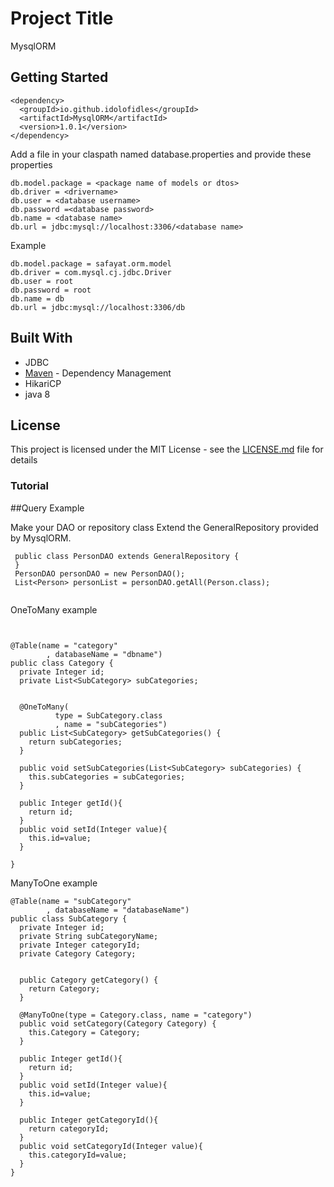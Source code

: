 # Project Title

MysqlORM 

## Getting Started


```
<dependency>
  <groupId>io.github.idolofidles</groupId>
  <artifactId>MysqlORM</artifactId>
  <version>1.0.1</version>
</dependency>
```



Add a file in your claspath named database.properties and provide these properties

```
db.model.package = <package name of models or dtos> 
db.driver = <drivername>
db.user = <database username>
db.password =<database password> 
db.name = <database name>
db.url = jdbc:mysql://localhost:3306/<database name>
```

Example
```
db.model.package = safayat.orm.model
db.driver = com.mysql.cj.jdbc.Driver
db.user = root
db.password = root
db.name = db
db.url = jdbc:mysql://localhost:3306/db
```
## Built With

* JDBC
* [Maven](https://maven.apache.org/) - Dependency Management
* HikariCP
* java 8


## License

This project is licensed under the MIT License - see the [LICENSE.md](LICENSE.md) file for details


### Tutorial
  ##Query Example
  
  Make your DAO or repository class Extend the GeneralRepository provided by MysqlORM.
 
```
 public class PersonDAO extends GeneralRepository {
 }
 PersonDAO personDAO = new PersonDAO();
 List<Person> personList = personDAO.getAll(Person.class);
 
```
OneToMany example
```


@Table(name = "category"
        , databaseName = "dbname")
public class Category {
  private Integer id;
  private List<SubCategory> subCategories;


  @OneToMany(
          type = SubCategory.class
          , name = "subCategories")
  public List<SubCategory> getSubCategories() {
    return subCategories;
  }

  public void setSubCategories(List<SubCategory> subCategories) {
    this.subCategories = subCategories;
  }

  public Integer getId(){
    return id;
  }
  public void setId(Integer value){
    this.id=value;
  }
 
}
```
ManyToOne example
```
@Table(name = "subCategory"
        , databaseName = "databaseName")
public class SubCategory {
  private Integer id;
  private String subCategoryName;
  private Integer categoryId;
  private Category Category;

 
  public Category getCategory() {
    return Category;
  }

  @ManyToOne(type = Category.class, name = "category")
  public void setCategory(Category Category) {
    this.Category = Category;
  }

  public Integer getId(){
    return id;
  }
  public void setId(Integer value){
    this.id=value;
  }
  
  public Integer getCategoryId(){
    return categoryId;
  }
  public void setCategoryId(Integer value){
    this.categoryId=value;
  }
}
```






